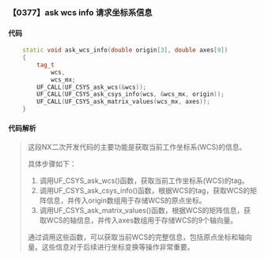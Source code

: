 ### 【0377】ask wcs info 请求坐标系信息

#### 代码

```cpp
    static void ask_wcs_info(double origin[3], double axes[9])  
    {  
        tag_t  
            wcs,  
            wcs_mx;  
        UF_CALL(UF_CSYS_ask_wcs(&wcs));  
        UF_CALL(UF_CSYS_ask_csys_info(wcs, &wcs_mx, origin));  
        UF_CALL(UF_CSYS_ask_matrix_values(wcs_mx, axes));  
    }

```

#### 代码解析

> 这段NX二次开发代码的主要功能是获取当前工作坐标系(WCS)的信息。
>
> 具体步骤如下：
>
> 1. 调用UF_CSYS_ask_wcs()函数，获取当前工作坐标系(WCS)的tag。
> 2. 调用UF_CSYS_ask_csys_info()函数，根据WCS的tag，获取WCS的矩阵信息，并传入origin数组用于存储WCS的原点坐标。
> 3. 调用UF_CSYS_ask_matrix_values()函数，根据WCS的矩阵信息，获取WCS的轴信息，并传入axes数组用于存储WCS的9个轴向量。
>
> 通过调用这些函数，可以获取当前WCS的完整信息，包括原点坐标和轴向量。这些信息对于后续进行坐标变换等操作非常重要。
>

